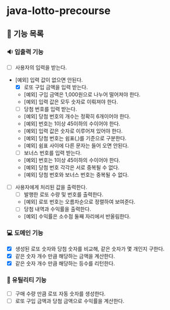  # java-lotto-precourse

## 📂 기능 목록

### 🔉 입출력 기능

- [ ] 사용자의 입력을 받는다.
- [예외] 입력 값이 없으면 안된다.
    - [x] 로또 구입 금액을 입력 받는다.
    - [예외] 구입 금액은 1,000원으로 나누어 떨어져야 한다.
    - [예외] 입력 값은 모두 숫자로 이뤄져야 한다.
    - [ ] 당첨 번호를 입력 받는다.
    - [예외] 당첨 번호의 개수는 정확히 6개이어야 한다.
    - [예외] 번호는 1이상 45이하의 수이어야 한다.
    - [예외] 입력 값은 숫자로 이루어져 있어야 한다.
    - [예외] 당첨 번호는 쉼표(,)를 기준으로 구분한다.
    - [예외] 쉼표 사이에 다른 문자는 들어 오면 안된다.
    - [ ] 보너스 번호를 입력 받는다.
    - [예외] 번호는 1이상 45이하의 수이어야 한다.
    - [예외] 당첨 번호 각각은 서로 중복될 수 없다.
    - [예외] 당첨 번호와 보너스 번호는 중복될 수 없다.
- [ ] 사용자에게 처리된 값을 출력한다.
    - [ ] 발행한 로또 수량 및 번호를 출력한다.
    - [예외] 로또 번호는 오름차순으로 정렬하여 보여준다.
    - [ ] 당첨 내역과 수익률을 출력한다.
    - [예외] 수익률은 소수점 둘째 자리에서 반올림한다.

### 💻 도메인 기능

- [x] 생성된 로또 숫자와 당첨 숫자를 비교해, 같은 숫자가 몇 개인지 구한다.
- [x] 같은 숫자 개수 만큼 해당하는 금액을 계산한다.
- [x] 같은 숫자 개수 만큼 해당하는 등수를 리턴한다.

### 🔨 유틸리티 기능

- [ ] 구매 수량 만큼 로또 자동 숫자를 생성한다.
- [ ] 로또 구입 금액과 당첨 금액으로 수익률을 계산한다.